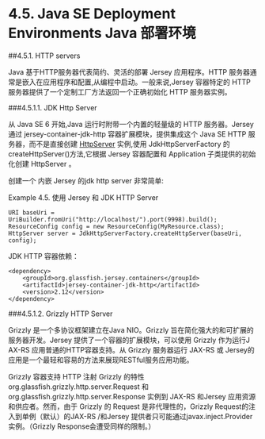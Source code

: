 4.5. Java SE Deployment Environments Java 部署环境
========================

##4.5.1. HTTP servers

Java 基于HTTP服务器代表简约、灵活的部署 Jersey 应用程序。HTTP 服务器通常是嵌入在应用程序和配置,从编程中启动。一般来说,Jersey 容器特定的 HTTP 服务器提供了一个定制工厂方法返回一个正确初始化 HTTP 服务器实例。

###4.5.1.1. JDK Http Server

从 Java SE 6 开始,Java 运行时附带一个内置的轻量级的 HTTP 服务器。Jersey 通过  jersey-container-jdk-http 容器扩展模块，提供集成这个 Java SE HTTP 服务器，而不是直接创建 [HttpServer](http://docs.oracle.com/javase/6/docs/jre/api/net/httpserver/spec/com/sun/net/httpserver/HttpServer.html) 实例,使用 JdkHttpServerFactory 的 createHttpServer()方法,它根据 Jersey 容器配置和 Application 子类提供的初始化创建 HttpServer 。

创建一个 内嵌 Jersey 的jdk http server 非常简单:

Example 4.5. 使用 Jersey 和 JDK HTTP Server

	URI baseUri = UriBuilder.fromUri("http://localhost/").port(9998).build();
	ResourceConfig config = new ResourceConfig(MyResource.class);
	HttpServer server = JdkHttpServerFactory.createHttpServer(baseUri, config);

JDK HTTP 容器依赖：

	<dependency>
	    <groupId>org.glassfish.jersey.containers</groupId>
	    <artifactId>jersey-container-jdk-http</artifactId>
	    <version>2.12</version>
	</dependency>

###4.5.1.2. Grizzly HTTP Server

Grizzly 是一个多协议框架建立在Java NIO。Grizzly 旨在简化强大的和可扩展的服务器开发。Jersey 提供了一个容器的扩展模块，可以使用 Grizzly 作为运行J AX-RS 应用普通的HTTP容器支持。从 Grizzly 服务器运行 JAX-RS 或 Jersey的应用是一个最轻和容易的方法来展现RESTful服务应用功能。

Grizzly 容器支持 HTTP 注射 Grizzly 的特性 org.glassfish.grizzly.http.server.Request 和org.glassfish.grizzly.http.server.Response 实例到 JAX-RS 和Jersey 应用资源和供应者。然而，由于 Grizzly 的 Request 是非代理性的，Grizzly Request的注入到单例（默认）的JAX-RS /和Jersey 提供者只可能通过javax.inject.Provider实例。（Grizzly Response会遭受同样的限制。）